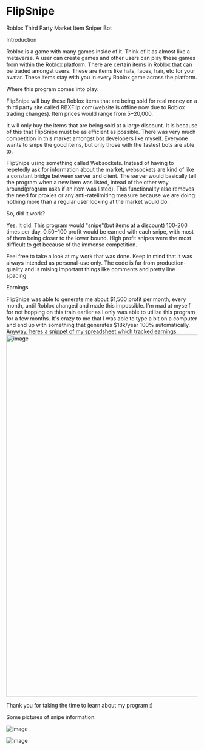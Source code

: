 # FlipSnipe
Roblox Third Party Market Item Sniper Bot

Introduction 

Roblox is a game with many games inside of it. Think of it as almost like a metaverse. A user can create games and other users can play these games from within the Roblox platform. There are certain items in Roblox that can be traded amongst users. These are items like hats, faces, hair, etc for your avatar. These items stay with you in every Roblox game across the platform.

Where this program comes into play:

FlipSnipe will buy these Roblox items that are being sold for real money on a third party site called RBXFlip.com(website is offline now due to Roblox trading changes). Item prices would range from $5-$20,000.

It will only buy the items that are being sold at a large discount. It is because of this that FlipSnipe must be as efficient as possible. There was very much competition in this market amongst bot developers like myself. Everyone wants to snipe the good items, but only those with the fastest bots are able to.

FlipSnipe using something called Websockets. Instead of having to repetedly ask for information about the market, websockets are kind of like a constant bridge between server and client. The server would basically tell the program when a new item was listed, intead of the other way around(program asks if an item was listed). This functionality also removes the need for proxies or any anti-ratelimiting measure because we are doing nothing more than a regular user looking at the market would do.

So, did it work?

Yes. It did. This program would "snipe"(but items at a discount) 100-200 times per day. $0.50-$100 profit would be earned with each snipe, with most of them being closer to the lower bound. High profit snipes were the most difficult to get because of the immense competition.

Feel free to take a look at my work that was done. Keep in mind that it was always intended as personal-use only. The code is far from production-quality and is mising important things like comments and pretty line spacing.

Earnings

FlipSnipe was able to generate me about $1,500 profit per month, every month, until Roblox changed and made this impossible. I'm mad at myself for not hopping on this train earlier as I only was able to utilize this program for a few months. It's crazy to me that I was able to type a bit on a computer and end up with something that generates $18k/year 100% automatically. Anyway, heres a snippet of my spreadsheet which tracked earnings: 
<img width="955" alt="image" src="https://github.com/DrewStewart7/FlipSnipe/assets/114938193/4a5a6b7a-23d7-4bd5-8b3b-7691805c6d64">

Thank you for taking the time to learn about my program :)

Some pictures of snipe information:

![image](https://github.com/DrewStewart7/FlipSnipe/assets/114938193/4a4ce005-e4eb-4a1a-96cb-410df2070789)

![image](https://github.com/DrewStewart7/FlipSnipe/assets/114938193/bec14c72-e49d-4bfc-8fcd-1b5e7b6b9e8a)

